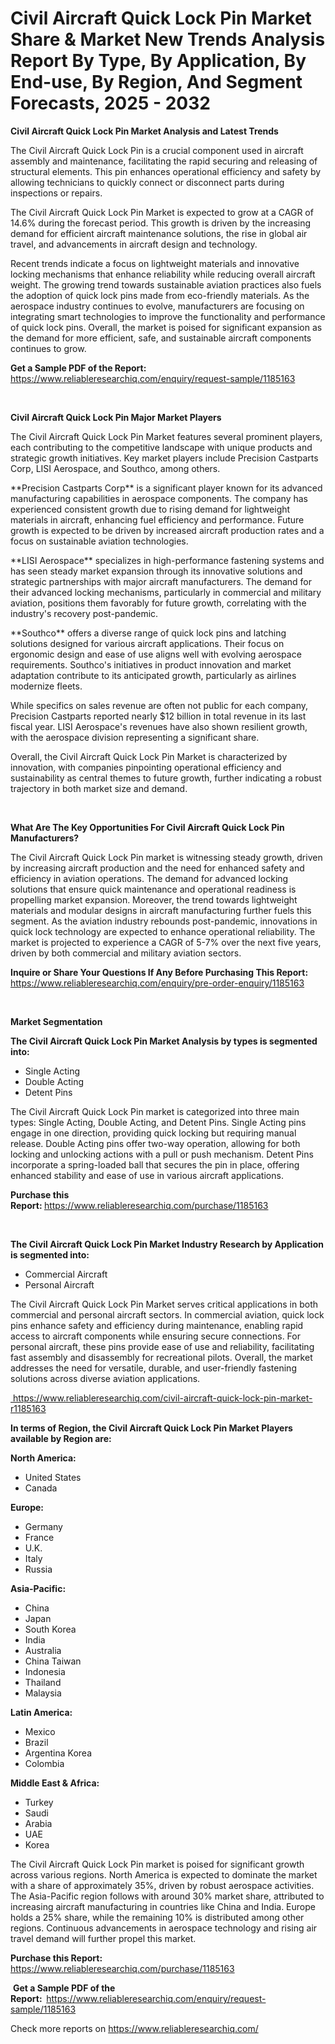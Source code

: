 <p><h1>Civil Aircraft Quick Lock Pin Market Share & Market New Trends Analysis Report By Type, By Application, By End-use, By Region, And Segment Forecasts, 2025 - 2032</h1></p><p><strong>Civil Aircraft Quick Lock Pin Market Analysis and Latest Trends</strong></p>
<p><p>The Civil Aircraft Quick Lock Pin is a crucial component used in aircraft assembly and maintenance, facilitating the rapid securing and releasing of structural elements. This pin enhances operational efficiency and safety by allowing technicians to quickly connect or disconnect parts during inspections or repairs. </p><p>The Civil Aircraft Quick Lock Pin Market is expected to grow at a CAGR of 14.6% during the forecast period. This growth is driven by the increasing demand for efficient aircraft maintenance solutions, the rise in global air travel, and advancements in aircraft design and technology. </p><p>Recent trends indicate a focus on lightweight materials and innovative locking mechanisms that enhance reliability while reducing overall aircraft weight. The growing trend towards sustainable aviation practices also fuels the adoption of quick lock pins made from eco-friendly materials. As the aerospace industry continues to evolve, manufacturers are focusing on integrating smart technologies to improve the functionality and performance of quick lock pins. Overall, the market is poised for significant expansion as the demand for more efficient, safe, and sustainable aircraft components continues to grow.</p></p>
<p><strong>Get a Sample PDF of the Report:&nbsp;</strong> <a href="https://www.reliableresearchiq.com/enquiry/request-sample/1185163?utm_campaign=3130&utm_medium=2&utm_source=Github&utm_content=ia&utm_term=28032025&utm_id=civil-aircraft-quick-lock-pin">https://www.reliableresearchiq.com/enquiry/request-sample/1185163</a></p>
<p>&nbsp;</p>
<p><strong>Civil Aircraft Quick Lock Pin Major Market Players</strong></p>
<p><p>The Civil Aircraft Quick Lock Pin Market features several prominent players, each contributing to the competitive landscape with unique products and strategic growth initiatives. Key market players include Precision Castparts Corp, LISI Aerospace, and Southco, among others.</p><p>**Precision Castparts Corp** is a significant player known for its advanced manufacturing capabilities in aerospace components. The company has experienced consistent growth due to rising demand for lightweight materials in aircraft, enhancing fuel efficiency and performance. Future growth is expected to be driven by increased aircraft production rates and a focus on sustainable aviation technologies.</p><p>**LISI Aerospace** specializes in high-performance fastening systems and has seen steady market expansion through its innovative solutions and strategic partnerships with major aircraft manufacturers. The demand for their advanced locking mechanisms, particularly in commercial and military aviation, positions them favorably for future growth, correlating with the industry's recovery post-pandemic.</p><p>**Southco** offers a diverse range of quick lock pins and latching solutions designed for various aircraft applications. Their focus on ergonomic design and ease of use aligns well with evolving aerospace requirements. Southco's initiatives in product innovation and market adaptation contribute to its anticipated growth, particularly as airlines modernize fleets.</p><p>While specifics on sales revenue are often not public for each company, Precision Castparts reported nearly $12 billion in total revenue in its last fiscal year. LISI Aerospace's revenues have also shown resilient growth, with the aerospace division representing a significant share.</p><p>Overall, the Civil Aircraft Quick Lock Pin Market is characterized by innovation, with companies pinpointing operational efficiency and sustainability as central themes to future growth, further indicating a robust trajectory in both market size and demand.</p></p>
<p>&nbsp;</p>
<p><strong>What Are The Key Opportunities For Civil Aircraft Quick Lock Pin Manufacturers?</strong></p>
<p><p>The Civil Aircraft Quick Lock Pin market is witnessing steady growth, driven by increasing aircraft production and the need for enhanced safety and efficiency in aviation operations. The demand for advanced locking solutions that ensure quick maintenance and operational readiness is propelling market expansion. Moreover, the trend towards lightweight materials and modular designs in aircraft manufacturing further fuels this segment. As the aviation industry rebounds post-pandemic, innovations in quick lock technology are expected to enhance operational reliability. The market is projected to experience a CAGR of 5-7% over the next five years, driven by both commercial and military aviation sectors.</p></p>
<p><strong>Inquire or Share Your Questions If Any Before Purchasing This Report:</strong> <a href="https://www.reliableresearchiq.com/enquiry/pre-order-enquiry/1185163?utm_campaign=3130&utm_medium=2&utm_source=Github&utm_content=ia&utm_term=28032025&utm_id=civil-aircraft-quick-lock-pin">https://www.reliableresearchiq.com/enquiry/pre-order-enquiry/1185163</a></p>
<p>&nbsp;</p>
<p><strong>Market Segmentation</strong></p>
<p><strong>The Civil Aircraft Quick Lock Pin Market Analysis by types is segmented into:</strong></p>
<p><ul><li>Single Acting</li><li>Double Acting</li><li>Detent Pins</li></ul></p>
<p><p>The Civil Aircraft Quick Lock Pin market is categorized into three main types: Single Acting, Double Acting, and Detent Pins. Single Acting pins engage in one direction, providing quick locking but requiring manual release. Double Acting pins offer two-way operation, allowing for both locking and unlocking actions with a pull or push mechanism. Detent Pins incorporate a spring-loaded ball that secures the pin in place, offering enhanced stability and ease of use in various aircraft applications.</p></p>
<p><strong>Purchase this Report:&nbsp;</strong><a href="https://www.reliableresearchiq.com/purchase/1185163?utm_campaign=3130&utm_medium=2&utm_source=Github&utm_content=ia&utm_term=28032025&utm_id=civil-aircraft-quick-lock-pin">https://www.reliableresearchiq.com/purchase/1185163</a></p>
<p>&nbsp;</p>
<p><strong>The Civil Aircraft Quick Lock Pin Market Industry Research by Application is segmented into:</strong></p>
<p><ul><li>Commercial Aircraft</li><li>Personal Aircraft</li></ul></p>
<p><p>The Civil Aircraft Quick Lock Pin Market serves critical applications in both commercial and personal aircraft sectors. In commercial aviation, quick lock pins enhance safety and efficiency during maintenance, enabling rapid access to aircraft components while ensuring secure connections. For personal aircraft, these pins provide ease of use and reliability, facilitating fast assembly and disassembly for recreational pilots. Overall, the market addresses the need for versatile, durable, and user-friendly fastening solutions across diverse aviation applications.</p></p>
<p><a href="https://www.reliableresearchiq.com/civil-aircraft-quick-lock-pin-market-r1185163?utm_campaign=3130&utm_medium=2&utm_source=Github&utm_content=ia&utm_term=28032025&utm_id=civil-aircraft-quick-lock-pin">&nbsp;https://www.reliableresearchiq.com/civil-aircraft-quick-lock-pin-market-r1185163</a></p>
<p><strong>In terms of Region, the Civil Aircraft Quick Lock Pin Market Players available by Region are:</strong></p>
<p>
    <p> <strong> North America: </strong>
        <ul>
            <li>United States</li>
            <li>Canada</li>
        </ul>
        </p> 
    <p> <strong> Europe: </strong>
        <ul>
            <li>Germany</li>
            <li>France</li>
            <li>U.K.</li>
            <li>Italy</li>
            <li>Russia</li>
        </ul>
        </p> 
    <p> <strong> Asia-Pacific: </strong>
        <ul>
            <li>China</li>
            <li>Japan</li>
            <li>South Korea</li>
            <li>India</li>
            <li>Australia</li>
            <li>China Taiwan</li>
            <li>Indonesia</li>
            <li>Thailand</li>
            <li>Malaysia</li>
        </ul>
        </p> 
    <p> <strong> Latin America: </strong>
        <ul>
            <li>Mexico</li>
            <li>Brazil</li>
            <li>Argentina Korea</li>
            <li>Colombia</li>
        </ul>
        </p> 
    <p> <strong> Middle East & Africa: </strong>
        <ul>
            <li>Turkey</li>
            <li>Saudi</li>
            <li>Arabia</li>
            <li>UAE</li>
            <li>Korea</li>
        </ul>
    </p>
    </p>
<p><p>The Civil Aircraft Quick Lock Pin market is poised for significant growth across various regions. North America is expected to dominate the market with a share of approximately 35%, driven by robust aerospace activities. The Asia-Pacific region follows with around 30% market share, attributed to increasing aircraft manufacturing in countries like China and India. Europe holds a 25% share, while the remaining 10% is distributed among other regions. Continuous advancements in aerospace technology and rising air travel demand will further propel this market.</p></p>
<p><strong>Purchase this Report: </strong><a href="https://www.reliableresearchiq.com/purchase/1185163?utm_campaign=3130&utm_medium=2&utm_source=Github&utm_content=ia&utm_term=28032025&utm_id=civil-aircraft-quick-lock-pin">https://www.reliableresearchiq.com/purchase/1185163</a></p>
<p>&nbsp;<strong>Get a Sample PDF of the Report:&nbsp;&nbsp;</strong><a href="https://www.reliableresearchiq.com/enquiry/request-sample/1185163?utm_campaign=3130&utm_medium=2&utm_source=Github&utm_content=ia&utm_term=28032025&utm_id=civil-aircraft-quick-lock-pin">https://www.reliableresearchiq.com/enquiry/request-sample/1185163</a></p>
<p><strong></strong></p>
<p>Check more reports on <a href="https://www.reliableresearchiq.com/?utm_campaign=3130&utm_medium=2&utm_source=Github&utm_content=ia&utm_term=28032025&utm_id=civil-aircraft-quick-lock-pin">https://www.reliableresearchiq.com/</a></p>